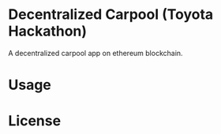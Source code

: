 # Decentralized Carpool (Toyota Hackathon)

A decentralized carpool app on ethereum blockchain.

# Usage


# License

